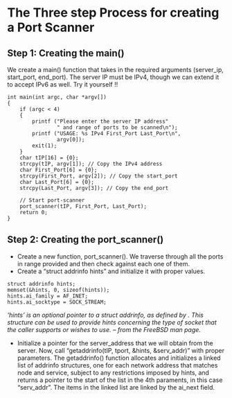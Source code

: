 # The Three step Process for creating a Port Scanner

## Step 1: Creating the main()
We create a main() function that takes in the required arguments (server_ip, start_port, end_port). The server IP must be IPv4, though we can extend it to accept IPv6 as well. Try it yourself !!

```
int main(int argc, char *argv[])
{
    if (argc < 4)
    {
        printf ("Please enter the server IP address"
                " and range of ports to be scanned\n");
        printf ("USAGE: %s IPv4 First_Port Last_Port\n",
                argv[0]);
        exit(1);
    }
    char tIP[16] = {0};
    strcpy(tIP, argv[1]); // Copy the IPv4 address
    char First_Port[6] = {0};
    strcpy(First_Port, argv[2]); // Copy the start_port
    char Last_Port[6] = {0};
    strcpy(Last_Port, argv[3]); // Copy the end_port

    // Start port-scanner
    port_scanner(tIP, First_Port, Last_Port);
    return 0;
}
```

## Step 2: Creating the port_scanner()
- Create a new function, port_scanner(). We traverse through all the ports in range provided and then check against each one of them.
- Create a “struct addrinfo hints” and initialize it with proper values.
```
struct addrinfo hints;
memset(&hints, 0, sizeof(hints));
hints.ai_family = AF_INET;
hints.ai_socktype = SOCK_STREAM;
```
*‘hints’ is an optional pointer to a struct addrinfo, as defined by . This structure can be used to provide hints concerning the type of socket that the caller supports or wishes to use. – from the FreeBSD man page.*
- Initialize a pointer for the server_address that we will obtain from the server.
Now, call “getaddrinfo(tIP, tport, &hints, &serv_addr)” with proper parameters. The getaddrinfo() function allocates and initializes a linked list of addrinfo structures, one for each network address that matches node and service, subject to any restrictions imposed by hints, and returns a pointer to the start of the list in the 4th paraments, in this case “serv_addr”. The items in the linked list are linked by the ai_next field.
